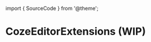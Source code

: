 import { SourceCode } from '@theme';

# CozeEditorExtensions (WIP)

<SourceCode href="https://github.com/bytedance/flowgram.ai/tree/main/packages/materials/form-materials/src/components/coze-editor-extensions" />
